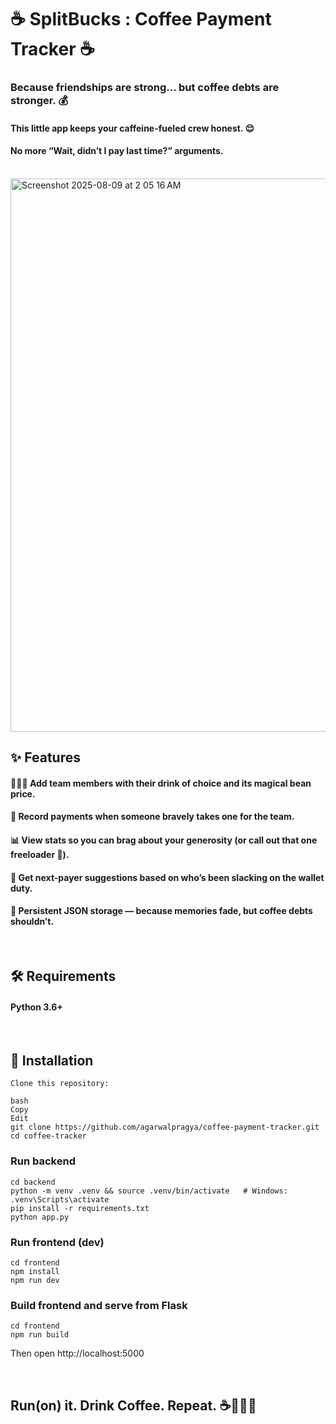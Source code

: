 # ☕ SplitBucks : Coffee Payment Tracker ☕️


### Because friendships are strong… but coffee debts are stronger. 💰

#### This little app keeps your caffeine-fueled crew honest. 😌

#### No more “Wait, didn’t I pay last time?” arguments.

 <br>

<img width="1383" height="885" alt="Screenshot 2025-08-09 at 2 05 16 AM" src="https://github.com/user-attachments/assets/c8baae78-6d0b-49a9-afc7-fbd3cbc4e23a" />

<br>
 
## ✨ Features
#### 🧑‍🤝‍🧑 Add team members with their drink of choice and its magical bean price.

#### 💸 Record payments when someone bravely takes one for the team.

#### 📊 View stats so you can brag about your generosity (or call out that one freeloader 👀).

#### 🤔 Get next-payer suggestions based on who’s been slacking on the wallet duty.

#### 💾 Persistent JSON storage — because memories fade, but coffee debts shouldn’t.

 <br>


## 🛠 Requirements
#### Python 3.6+

 <br>

## 🚀 Installation
```
Clone this repository:

bash
Copy
Edit
git clone https://github.com/agarwalpragya/coffee-payment-tracker.git
cd coffee-tracker
```

### Run backend
```
cd backend
python -m venv .venv && source .venv/bin/activate   # Windows: .venv\Scripts\activate
pip install -r requirements.txt
python app.py
```

### Run frontend (dev)
```
cd frontend
npm install
npm run dev
```

### Build frontend and serve from Flask
```
cd frontend
npm run build
```
Then open http://localhost:5000

 <br>

## Run(on) it. Drink Coffee. Repeat. ☕️👩🏻‍💻
